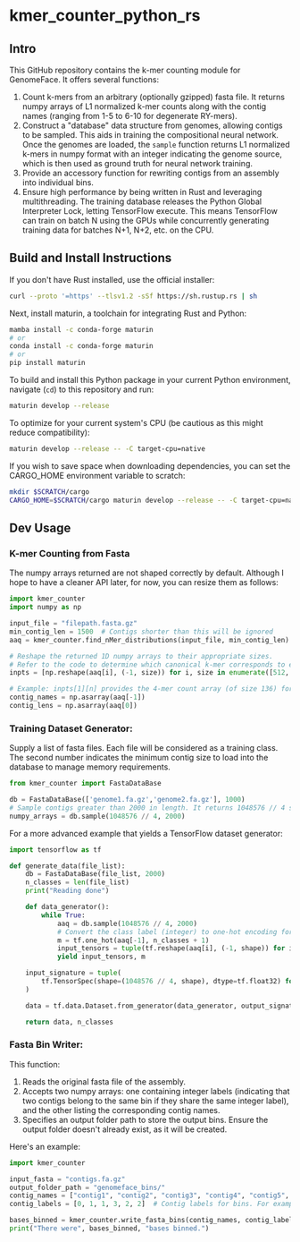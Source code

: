 # kmer_counter_python_rs

## Intro
This GitHub repository contains the k-mer counting module for GenomeFace. It offers several functions:

1. Count k-mers from an arbitrary (optionally gzipped) fasta file. It returns numpy arrays of L1 normalized k-mer counts along with the contig names (ranging from 1-5 to 6-10 for degenerate RY-mers).
2. Construct a "database" data structure from genomes, allowing contigs to be sampled. This aids in training the compositional neural network. Once the genomes are loaded, the `sample` function returns L1 normalized k-mers in numpy format with an integer indicating the genome source, which is then used as ground truth for neural network training.
3. Provide an accessory function for rewriting contigs from an assembly into individual bins.
4. Ensure high performance by being written in Rust and leveraging multithreading. The training database releases the Python Global Interpreter Lock, letting TensorFlow execute. This means TensorFlow can train on batch N using the GPUs while concurrently generating training data for batches N+1, N+2, etc. on the CPU.

## Build and Install Instructions
If you don't have Rust installed, use the official installer:
```bash
curl --proto '=https' --tlsv1.2 -sSf https://sh.rustup.rs | sh
```

Next, install maturin, a toolchain for integrating Rust and Python:

```bash
mamba install -c conda-forge maturin
# or 
conda install -c conda-forge maturin
# or
pip install maturin
```

To build and install this Python package in your current Python environment, navigate (`cd`) to this repository and run:

```bash
maturin develop --release
```

To optimize for your current system's CPU (be cautious as this might reduce compatibility):

```bash
maturin develop --release -- -C target-cpu=native
```

If you wish to save space when downloading dependencies, you can set the CARGO_HOME environment variable to scratch:

```bash
mkdir $SCRATCH/cargo
CARGO_HOME=$SCRATCH/cargo maturin develop --release -- -C target-cpu=native
```

## Dev Usage
### K-mer Counting from Fasta
The numpy arrays returned are not shaped correctly by default. Although I hope to have a cleaner API later, for now, you can resize them as follows:

```python
import kmer_counter
import numpy as np

input_file = "filepath.fasta.gz"
min_contig_len = 1500  # Contigs shorter than this will be ignored
aaq = kmer_counter.find_nMer_distributions(input_file, min_contig_len)

# Reshape the returned 1D numpy arrays to their appropriate sizes.
# Refer to the code to determine which canonical k-mer corresponds to each index.
inpts = [np.reshape(aaq[i], (-1, size)) for i, size in enumerate([512, 136, 32, 10, 2, 528, 256, 136, 64, 36], start=1)]

# Example: inpts[1][n] provides the 4-mer count array (of size 136) for the nth contig in the fasta.
contig_names = np.asarray(aaq[-1])
contig_lens = np.asarray(aaq[0])
```

### Training Dataset Generator:
Supply a list of fasta files. Each file will be considered as a training class. The second number indicates the minimum contig size to load into the database to manage memory requirements.

```python
from kmer_counter import FastaDataBase

db = FastaDataBase(['genome1.fa.gz','genome2.fa.gz'], 1000)
# Sample contigs greater than 2000 in length. It returns 1048576 // 4 samples.
numpy_arrays = db.sample(1048576 // 4, 2000)
```

For a more advanced example that yields a TensorFlow dataset generator:

```python
import tensorflow as tf

def generate_data(file_list):
    db = FastaDataBase(file_list, 2000)
    n_classes = len(file_list)
    print("Reading done")

    def data_generator():
        while True:
            aaq = db.sample(1048576 // 4, 2000)
            # Convert the class label (integer) to one-hot encoding for categorical cross-entropy
            m = tf.one_hot(aaq[-1], n_classes + 1)
            input_tensors = tuple(tf.reshape(aaq[i], (-1, shape)) for i, shape in enumerate([512, 136, 32, 10, 2, 528, 256, 136, 64, 36]))
            yield input_tensors, m

    input_signature = tuple(
        tf.TensorSpec(shape=(1048576 // 4, shape), dtype=tf.float32) for shape in [512, 136, 32, 10, 2, 528, 256, 136, 64, 36]
    )

    data = tf.data.Dataset.from_generator(data_generator, output_signature=(input_signature, tf.TensorSpec(shape=(1048576 // 4, n_classes + 1), dtype=tf.float32))).prefetch(tf.data.AUTOTUNE).unbatch().batch(batch_size, num_parallel_calls=tf.data.AUTOTUNE)

    return data, n_classes
```

### Fasta Bin Writer:

This function:

1. Reads the original fasta file of the assembly.
2. Accepts two numpy arrays: one containing integer labels (indicating that two contigs belong to the same bin if they share the same integer label), and the other listing the corresponding contig names.
3. Specifies an output folder path to store the output bins. Ensure the output folder doesn't already exist, as it will be created.

Here's an example:

```python
import kmer_counter

input_fasta = "contigs.fa.gz"
output_folder_path = "genomeface_bins/"
contig_names = ["contig1", "contig2", "contig3", "contig4", "contig5", "contig6"]
contig_labels = [0, 1, 1, 3, 2, 2]  # Contig labels for bins. For example, contig1 belongs to bin 0, contig2 to bin 1, and so on.

bases_binned = kmer_counter.write_fasta_bins(contig_names, contig_labels, input_fasta, output_folder_path)
print("There were", bases_binned, "bases binned.")
```
